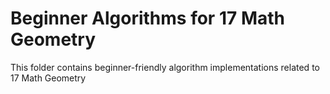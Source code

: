 # Beginner Algorithms for 17 Math Geometry
This folder contains beginner-friendly algorithm implementations related to 17 Math Geometry
